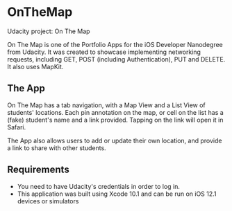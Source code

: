 # OnTheMap
Udacity project: On The Map

On The Map is one of the Portfolio Apps for the iOS Developer Nanodegree from Udacity. It was created to showcase implementing networking requests, including GET, POST (including Authentication), PUT and DELETE. It also uses MapKit.

## The App
On The Map has a tab navigation, with a Map View and a List View of students' locations. Each pin annotation on the map, or cell on the list has a (fake) student's name and a link provided. Tapping on the link will open it in Safari.

The App also allows users to add or update their own location, and provide a link to share with other students.

## Requirements
* You need to have Udacity's credentials in order to log in.
* This application was built using Xcode 10.1 and can be run on iOS 12.1 devices or simulators

